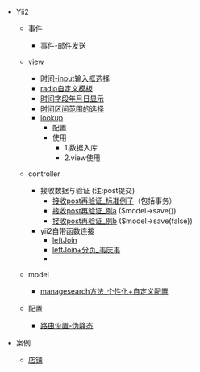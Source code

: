 
- Yii2
	- 事件
		- [事件-邮件发送](事件-邮件发送.md)
	- view
		- [时间-input输入框选择](view.md#输入框选择日期)
		- [radio自定义模板](radio自定义模板.md)
		- [时间字段年月日显示](view.md#时间字段年月日显示)
		- [时间区间范围的选择](view.md#时间区间范围的选择)
		- [lookup](lookup.md)
			- 配置
			- 使用
				- 1.数据入库
				- 2.view使用

    - controller
	    - 接收数据与验证 (注:post提交)
		    - [接收post再验证_标准例子](post.md#接收post再验证_标准例子)（包括事务）
		    - [接收post再验证_例a](post.md#接收post再验证_例a) ($model->save())
		    - [接收post再验证_例b](post.md#接收post再验证_例b)  ($model->save(false))
		- yii2自带函数连接
			- [leftJoin](post.md#leftJoin)
			- [leftJoin+分页_韦庆韦](post.md#leftJoin+分页_韦庆韦)
			- 
    - model
	    - [managesearch方法_个性化+自定义配置](model.md#managesearch方法_个性化+自定义配置)
	- 配置
		- [路由设置-伪静态](content.md#路由设置-伪静态) 

- 案例 
	- [店铺](shop/shop.md)






